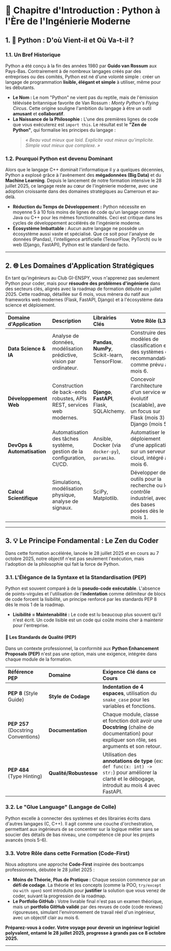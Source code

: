 # 📖 Chapitre d'Introduction : Python à l'Ère de l'Ingénierie Moderne

## 1. 🐍 Python : D'où Vient-il et Où Va-t-il ?

### 1.1. Un Bref Historique

Python a été conçu à la fin des années 1980 par **Guido van Rossum** aux Pays-Bas. Contrairement à de nombreux langages créés par des entreprises ou des comités, Python est né d'une volonté simple : créer un langage de programmation **lisible, élégant et simple** à utiliser, même pour les débutants.

* **Le Nom :** Le nom "Python" ne vient pas du reptile, mais de l'émission télévisée britannique favorite de Van Rossum : *Monty Python's Flying Circus*. Cette origine souligne l'ambition du langage à être un outil **amusant** et **collaboratif**.
* **La Naissance de la Philosophie :** L'une des premières lignes de code que vous exécuterez est `import this`. Le résultat est le **"Zen de Python"**, qui formalise les principes du langage :
    > *« Beau vaut mieux que laid. Explicite vaut mieux qu'implicite. Simple vaut mieux que complexe. »*

### 1.2. Pourquoi Python est devenu Dominant

Alors que le langage C++ dominait l'informatique il y a quelques décennies, Python a explosé grâce à l'avènement des **mégadonnées (Big Data)** et du **Machine Learning**. Depuis le lancement de notre formation intensive le 28 juillet 2025, ce langage reste au cœur de l'ingénierie moderne, avec une adoption croissante dans des domaines stratégiques au Cameroun et au-delà.

* **Réduction du Temps de Développement :** Python nécessite en moyenne 5 à 10 fois moins de lignes de code qu'un langage comme Java ou C++ pour les mêmes fonctionnalités. Ceci est critique dans les cycles de développement accélérés de l'ingénierie moderne.
* **Écosystème Imbattable :** Aucun autre langage ne possède un écosystème aussi vaste et spécialisé. Que ce soit pour l'analyse de données (Pandas), l'intelligence artificielle (TensorFlow, PyTorch) ou le web (Django, FastAPI), Python est le standard de facto.

---

## 2. 🌐 Les Domaines d'Application Stratégiques

En tant qu'ingénieurs au Club GI-ENSPY, vous n'apprenez pas seulement Python pour coder, mais pour **résoudre des problèmes d'ingénierie** dans des secteurs clés, alignés avec la roadmap de formation débutée en juillet 2025. Cette roadmap, détaillée sur 6 mois, vous mènera du natif aux frameworks web modernes (Flask, FastAPI, Django) et à l'écosystème data science et déploiement.

| Domaine d'Application | Description | Librairies Clés | Votre Rôle (L3) |
| :--- | :--- | :--- | :--- |
| **Data Science & IA** | Analyse de données, modélisation prédictive, vision par ordinateur. | **Pandas**, **NumPy**, Scikit-learn, TensorFlow. | Construire des modèles de classification et des systèmes de recommandation, comme prévu au mois 6. |
| **Développement Web** | Construction de back-ends robustes, APIs REST, services web modernes. | **Django**, **FastAPI**, Flask, SQLAlchemy. | Concevoir l'architecture d'un service web évolutif (scalable), avec un focus sur Flask (mois 3) et Django (mois 5). |
| **DevOps & Automatisation** | Automatisation des tâches système, gestion de la configuration, CI/CD. | Ansible, Docker (via `docker-py`), `paramiko`. | Automatiser le déploiement d'une application sur un serveur cloud, intégré au mois 6. |
| **Calcul Scientifique** | Simulations, modélisation physique, analyse de signaux. | SciPy, Matplotlib. | Développer des outils pour la recherche ou le contrôle industriel, avec des bases posées dès le mois 1. |

---

## 3. 💡 Le Principe Fondamental : Le Zen du Coder

Dans cette formation accélérée, lancée le 28 juillet 2025 et en cours au 7 octobre 2025, notre objectif n'est pas seulement l'exécution, mais l'adoption de la philosophie qui fait la force de Python.

### 3.1. L'Élégance de la Syntaxe et la Standardisation (PEP)

Python est souvent comparé à de la **pseudo-code exécutable**. L'absence de points-virgules et l'utilisation de l'**indentation** comme délimiteur de blocs de code forcent la lisibilité, un principe renforcé par les standards PEP 8 dès le mois 1 de la roadmap.

* **Lisibilité = Maintenabilité :** Le code est lu beaucoup plus souvent qu'il n'est écrit. Un code lisible est un code qui coûte moins cher à maintenir pour l'entreprise.

#### 📝 Les Standards de Qualité (PEP)

Dans un contexte professionnel, la conformité aux **Python Enhancement Proposals (PEP)** n'est pas une option, mais une exigence, intégrée dans chaque module de la formation.

| Référence PEP | Domaine | Exigence Clé dans ce Cours |
| :--- | :--- | :--- |
| **PEP 8** (Style Guide) | **Style de Codage** | **Indentation de 4 espaces**, utilisation du `snake_case` pour les variables et fonctions. |
| **PEP 257** (Docstring Conventions) | **Documentation** | Chaque module, classe et fonction doit avoir une **Docstring** (chaîne de documentation) pour expliquer son rôle, ses arguments et son retour. |
| **PEP 484** (Type Hinting) | **Qualité/Robustesse** | Utilisation des **annotations de type** (ex: `def func(x: int) -> str:`) pour améliorer la clarté et le débogage, introduit au mois 4 avec FastAPI. |

### 3.2. Le "Glue Language" (Langage de Colle)

Python excelle à connecter des systèmes et des librairies écrits dans d'autres langages (C, C++). Il agit comme une couche d'orchestration, permettant aux ingénieurs de se concentrer sur la logique métier sans se soucier des détails de bas niveau, une compétence clé pour les projets avancés (mois 5-6).

### 3.3. Votre Rôle dans cette Formation (Code-First)

Nous adoptons une approche **Code-First** inspirée des bootcamps professionnels, débutée le 28 juillet 2025 :

* **Moins de Théorie, Plus de Pratique :** Chaque session commence par un **défi de codage**. La théorie et les concepts (comme la POO, `try/except` ou `with open`) sont introduits pour **justifier** la solution que vous venez de coder, suivant la progression de la roadmap.
* **Le Portfolio GitHub :** Votre livrable final n'est pas un examen théorique, mais un **portfolio GitHub validé** par des revues de code (code reviews) rigoureuses, simulant l'environnement de travail réel d'un ingénieur, avec un objectif clair au mois 6.

**Préparez-vous à coder. Votre voyage pour devenir un ingénieur logiciel polyvalent, entamé le 28 juillet 2025, progresse à grands pas ce 8 octobre 2025.**

---